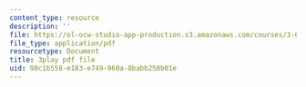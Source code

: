 ```yaml
---
content_type: resource
description: ''
file: https://ol-ocw-studio-app-production.s3.amazonaws.com/courses/3-60-symmetry-structure-and-tensor-properties-of-materials-fall-2005/98c1b558e183e749960a8babb250b01e_ew9ujMlyOTU.pdf
file_type: application/pdf
resourcetype: Document
title: 3play pdf file
uid: 98c1b558-e183-e749-960a-8babb250b01e
---
```

